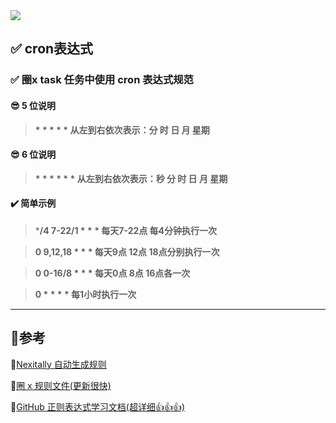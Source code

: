 <img src="https://raw.githubusercontent.com/Parantric/picture-bed/main/202304102110541.png"  />

## :white_check_mark: cron表达式

### :white_check_mark: 圈x task 任务中使用 cron 表达式规范

#### :sunglasses: 5 位说明

> **\* \* \* \* \*  从左到右依次表示：分 时 日 月 星期**

#### :sunglasses: 6 位说明

> **\* \* \* \* \* \* 从左到右依次表示：秒 分 时 日 月 星期**

#### :heavy_check_mark: 简单示例

> ***/4 7-22/1 * * *    每天7-22点 每4分钟执行一次**

> **0 9,12,18 * * *      每天9点 12点 18点分别执行一次**

> **0 0-16/8 * * *        每天0点 8点 16点各一次**

> **0 * * * *                 每1小时执行一次**

---

## 📑参考

 :file_folder:[Nexitally 自动生成规则](..\rules\nexitally) 

:link:[圈 x 规则文件(更新很快)](https://github.com/Parantric/ios_rule_script/tree/master/rule/QuantumultX)

:link:[GitHub 正则表达式学习文档(超详细👍👍👍)](https://github.com/Parantric/learn-regex/blob/master/translations/README-cn.md)



